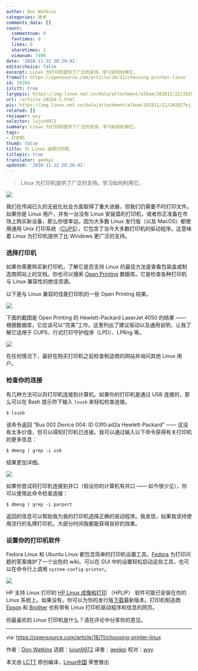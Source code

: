 ```yaml
---
author: Don Watkins
categories: 技术
comments_data: []
count:
  commentnum: 0
  favtimes: 0
  likes: 0
  sharetimes: 1
  viewnum: 7490
date: '2018-11-22 20:28:42'
editorchoice: false
excerpt: Linux 为打印机提供了广泛的支持。学习如何利用它。
fromurl: https://opensource.com/article/18/11/choosing-printer-linux
id: 10264
islctt: true
largepic: https://img.linux.net.cn/data/attachment/album/201811/22/202817ejjukcpimgk5idzm.jpg
url: /article-10264-1.html
pic: https://img.linux.net.cn/data/attachment/album/201811/22/202817ejjukcpimgk5idzm.jpg.thumb.jpg
related: []
reviewer: wxy
selector: lujun9972
summary: Linux 为打印机提供了广泛的支持。学习如何利用它。
tags:
- 打印机
thumb: false
title: 为 Linux 选择打印机
titlepic: true
translator: geekpi
updated: '2018-11-22 20:28:42'
---
```



> 
> Linux 为打印机提供了广泛的支持。学习如何利用它。
> 
> 
> 


![](/data/attachment/album/201811/22/202817ejjukcpimgk5idzm.jpg)


我们在传闻已久的无纸化社会方面取得了重大进展，但我们仍需要不时打印文件。如果你是 Linux 用户，并有一台没有 Linux 安装盘的打印机，或者你正准备在市场上购买新设备，那么你很幸运。因为大多数 Linux 发行版（以及 MacOS）都使用通用 Unix 打印系统（[CUPS](https://www.cups.org/)），它包含了当今大多数打印机的驱动程序。这意味着 Linux 为打印机提供了比 Windows 更广泛的支持。


### 选择打印机


如果你需要购买新打印机，了解它是否支持 Linux 的最佳方法是查看包装盒或制造商网站上的文档。你也可以搜索 [Open Printing](http://www.openprinting.org/printers) 数据库。它是检查各种打印机与 Linux 兼容性的绝佳资源。


以下是与 Linux 兼容的佳能打印机的一些 Open Printing 结果。


![](/data/attachment/album/201811/22/202843pstp9dt69hd2hb9y.png)


下面的截图是 Open Printing 的 Hewlett-Packard LaserJet 4050 的结果 —— 根据数据库，它应该可以“完美”工作。这里列出了建议驱动以及通用说明，让我了解它适用于 CUPS、行式打印守护程序（LPD）、LPRng 等。


![](/data/attachment/album/201811/22/202844dnj509qrx3egbgtj.png)


在任何情况下，最好在购买打印机之前检查制造商的网站并询问其他 Linux 用户。


### 检查你的连接


有几种方法可以将打印机连接到计算机。如果你的打印机是通过 USB 连接的，那么可以在 Bash 提示符下输入 `lsusb` 来轻松检查连接。



```
$ lsusb
```

该命令返回 “Bus 002 Device 004: ID 03f0:ad2a Hewlett-Packard” —— 这没有太多价值，但可以得知打印机已连接。我可以通过输入以下命令获得有关打印机的更多信息：



```
$ dmesg | grep -i usb
```

结果更加详细。


![](/data/attachment/album/201811/22/202845q6b5mly68wavwbl5.png)


如果你尝试将打印机连接到并口（假设你的计算机有并口 —— 如今很少见），你可以使用此命令检查连接：



```
$ dmesg | grep -i parport
```

返回的信息可以帮助我为我的打印机选择正确的驱动程序。我发现，如果我坚持使用流行的名牌打印机，大部分时间我都能获得良好的效果。


### 设置你的打印机软件


Fedora Linux 和 Ubuntu Linux 都包含简单的打印机设置工具。[Fedora](https://fedoraproject.org/wiki/Printing) 为打印问题的答案维护了一个出色的 wiki。可以在 GUI 中的设置轻松启动这些工具，也可以在命令行上调用 `system-config-printer`。


![](/data/attachment/album/201811/22/202846fa0222nc6c2rr2c2.png)


HP 支持 Linux 打印的 [HP Linux 成像和打印](https://developers.hp.com/hp-linux-imaging-and-printing) （HPLIP） 软件可能已安装在你的 Linux 系统上。如果没有，你可以为你的发行版[下载](https://developers.hp.com/hp-linux-imaging-and-printing/gethplip)最新版本。打印机制造商 [Epson](https://epson.com/Support/wa00821) 和 [Brother](https://support.brother.com/g/s/id/linux/en/index.html?c=us_ot&lang=en&comple=on&redirect=on) 也有带有 Linux 打印机驱动程序和信息的网页。


你最喜欢的 Linux 打印机是什么？请在评论中分享你的意见。




---


via: <https://opensource.com/article/18/11/choosing-printer-linux>


作者：[Don Watkins](https://opensource.com/users/don-watkins) 选题：[lujun9972](https://github.com/lujun9972) 译者：[geekpi](https://github.com/geekpi) 校对：[wxy](https://github.com/wxy)


本文由 [LCTT](https://github.com/LCTT/TranslateProject) 原创编译，[Linux中国](https://linux.cn/) 荣誉推出